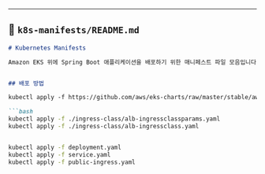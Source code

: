 ---

## 📄 `k8s-manifests/README.md`

```md
# Kubernetes Manifests

Amazon EKS 위에 Spring Boot 애플리케이션을 배포하기 위한 매니페스트 파일 모음입니다.


## 배포 방법

kubectl apply -f https://github.com/aws/eks-charts/raw/master/stable/aws-load-balancer-controller/crds/crds.yaml

```bash
kubectl apply -f ./ingress-class/alb-ingressclassparams.yaml
kubectl apply -f ./ingress-class/alb-ingressclass.yaml


kubectl apply -f deployment.yaml
kubectl apply -f service.yaml
kubectl apply -f public-ingress.yaml
